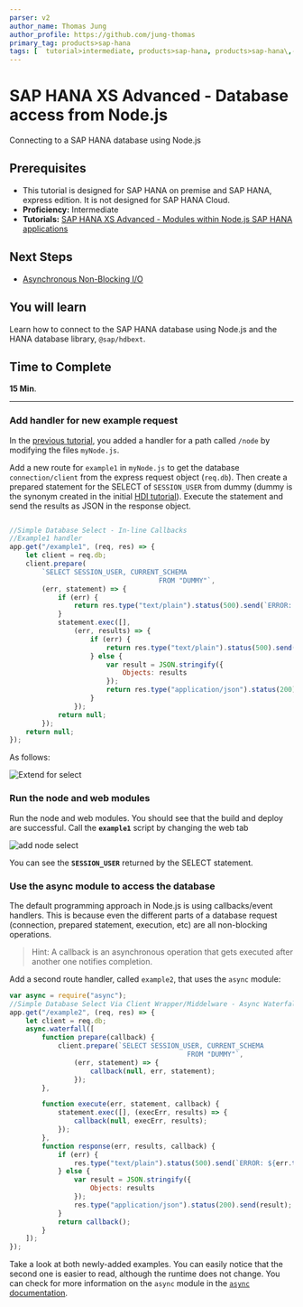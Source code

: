 ```yaml
---
parser: v2
author_name: Thomas Jung
author_profile: https://github.com/jung-thomas
primary_tag: products>sap-hana
tags: [  tutorial>intermediate, products>sap-hana, products>sap-hana\,-express-edition   ]
---
```

# SAP HANA XS Advanced - Database access from Node.js
<!-- description --> Connecting to a SAP HANA database using Node.js

## Prerequisites  
- This tutorial is designed for SAP HANA on premise and SAP HANA, express edition. It is not designed for SAP HANA Cloud.
- **Proficiency:** Intermediate
- **Tutorials:** [SAP HANA XS Advanced - Modules within Node.js SAP HANA applications](https://developers.sap.com/tutorials/xsa-node-modules.html)

## Next Steps
- [Asynchronous Non-Blocking I/O](https://developers.sap.com/tutorials/xsa-node-async.html)

## You will learn  
Learn how to connect to the SAP HANA database using Node.js and the HANA database library, `@sap/hdbext`.


## Time to Complete
**15 Min**.

---



### Add handler for new example request

In the [previous tutorial](https://developers.sap.com/tutorials/xsa-node-modules.html), you added a handler for a path called `/node` by modifying the files `myNode.js`.

Add a new route for `example1` in `myNode.js` to get the database `connection/client` from the express request object (`req.db`). Then create a prepared statement for the SELECT of `SESSION_USER` from dummy (dummy is the synonym created in the initial [HDI tutorial](https://developers.sap.com/tutorials/xsa-hdi-module.html)). Execute the statement and send the results as JSON in the response object.


```javascript

//Simple Database Select - In-line Callbacks
//Example1 handler
app.get("/example1", (req, res) => {
	let client = req.db;
	client.prepare(
		`SELECT SESSION_USER, CURRENT_SCHEMA
									 FROM "DUMMY"`,
		(err, statement) => {
			if (err) {
				return res.type("text/plain").status(500).send(`ERROR: ${err.toString()}`);
			}
			statement.exec([],
				(err, results) => {
					if (err) {
						return res.type("text/plain").status(500).send(`ERROR: ${err.toString()}`);
					} else {
						var result = JSON.stringify({
							Objects: results
						});
						return res.type("application/json").status(200).send(result);
					}
				});
			return null;
		});
	return null;
});


```

As follows:

![Extend for select](1.png)


### Run the node and web modules


Run the node and web modules. You should see that the build and deploy are successful. Call the **`example1`** script by changing the web tab


![add node select](2.png)

You can see the **`SESSION_USER`** returned by the SELECT statement.


### Use the async module to access the database


The default programming approach in Node.js is using callbacks/event handlers. This is because even the different parts of a database request (connection, prepared statement, execution, etc) are all non-blocking operations.

>Hint: A callback is an asynchronous operation that gets executed after another one notifies completion.  

Add a second route handler, called `example2`, that uses the `async` module:

```javascript
var async = require("async");
//Simple Database Select Via Client Wrapper/Middelware - Async Waterfall
app.get("/example2", (req, res) => {
	let client = req.db;
	async.waterfall([
		function prepare(callback) {
			client.prepare(`SELECT SESSION_USER, CURRENT_SCHEMA
											FROM "DUMMY"`,
				(err, statement) => {
					callback(null, err, statement);
				});
		},

		function execute(err, statement, callback) {
			statement.exec([], (execErr, results) => {
				callback(null, execErr, results);
			});
		},
		function response(err, results, callback) {
			if (err) {
				res.type("text/plain").status(500).send(`ERROR: ${err.toString()}`);
			} else {
				var result = JSON.stringify({
					Objects: results
				});
				res.type("application/json").status(200).send(result);
			}
			return callback();
		}
	]);
});
```  

Take a look at both newly-added examples. You can easily notice that the second one is easier to read, although the runtime does not change. You can check for more information on the `async` module  in the [`async` documentation](https://caolan.github.io/async/).

